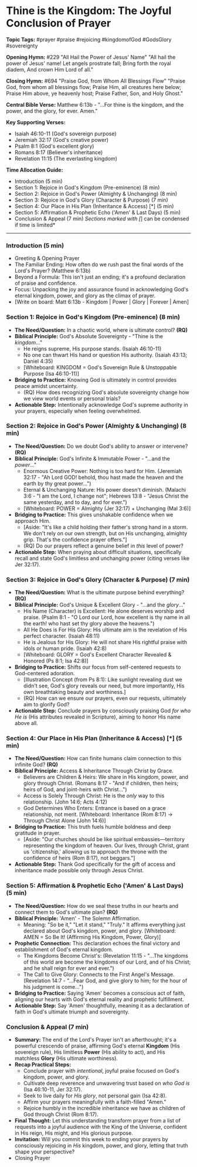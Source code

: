 # Thine is the Kingdom: The Joyful Conclusion of Prayer

**Topic Tags:** #prayer #praise #rejoicing #kingdomofGod #GodsGlory #sovereignty

**Opening Hymn:** #229 "All Hail the Power of Jesus' Name"
"All hail the power of Jesus' name! Let angels prostrate fall; Bring forth the royal diadem, And crown Him Lord of all."

**Closing Hymn:** #694 "Praise God, from Whom All Blessings Flow"
"Praise God, from whom all blessings flow; Praise Him, all creatures here below; Praise Him above, ye heavenly host; Praise Father, Son, and Holy Ghost."

**Central Bible Verse:** Matthew 6:13b - "...For thine is the kingdom, and the power, and the glory, for ever. Amen."

**Key Supporting Verses:**
*   Isaiah 46:10-11 (God's sovereign purpose)
*   Jeremiah 32:17 (God's creative power)
*   Psalm 8:1 (God's excellent glory)
*   Romans 8:17 (Believer's inheritance)
*   Revelation 11:15 (The everlasting kingdom)

**Time Allocation Guide:**
*   Introduction (5 min)
*   Section 1: Rejoice in God's Kingdom (Pre-eminence) (8 min)
*   Section 2: Rejoice in God's Power (Almighty & Unchanging) (8 min)
*   Section 3: Rejoice in God's Glory (Character & Purpose) (7 min)
*   Section 4: Our Place in His Plan (Inheritance & Access) [*] (5 min)
*   Section 5: Affirmation & Prophetic Echo ('Amen' & Last Days) (5 min)
*   Conclusion & Appeal (7 min)
*Sections marked with [*] can be condensed if time is limited*

---

### Introduction (5 min)

*   Greeting & Opening Prayer
*   The Familiar Ending: How often do we rush past the final words of the Lord's Prayer? (Matthew 6:13b)
*   Beyond a Formula: This isn't just an ending; it's a profound declaration of praise and confidence.
*   Focus: Unpacking the joy and assurance found in acknowledging God's eternal kingdom, power, and glory as the climax of prayer.
*   [Write on board: Matt 6:13b - Kingdom | Power | Glory | Forever | Amen]

### Section 1: Rejoice in God's Kingdom (Pre-eminence) (8 min)

*   **The Need/Question:** In a chaotic world, where is ultimate control? **(RQ)**
*   **Biblical Principle:** God's Absolute Sovereignty - "Thine is the *kingdom*..."
    *   He reigns supreme, His purpose stands. (Isaiah 46:10-11)
    *   No one can thwart His hand or question His authority. (Isaiah 43:13; Daniel 4:35)
    *   [Whiteboard: KINGDOM = God's Sovereign Rule & Unstoppable Purpose (Isa 46:10-11)]
*   **Bridging to Practice:** Knowing God is ultimately in control provides peace amidst uncertainty.
    *   (RQ) How does recognizing God's absolute sovereignty change how we view world events or personal trials?
*   **Actionable Step:** Intentionally acknowledge God's supreme authority in your prayers, especially when feeling overwhelmed.

### Section 2: Rejoice in God's Power (Almighty & Unchanging) (8 min)

*   **The Need/Question:** Do we doubt God's ability to answer or intervene? **(RQ)**
*   **Biblical Principle:** God's Infinite & Immutable Power - "...and the *power*..."
    *   Enormous Creative Power: Nothing is too hard for Him. (Jeremiah 32:17 - "Ah Lord GOD! behold, thou hast made the heaven and the earth by thy great power...")
    *   Eternal & Unchanging Nature: His power doesn't diminish. (Malachi 3:6 - "I am the Lord, I change not"; Hebrews 13:8 - "Jesus Christ the same yesterday, and to day, and for ever.")
    *   [Whiteboard: POWER = Almighty (Jer 32:17) + Unchanging (Mal 3:6)]
*   **Bridging to Practice:** This gives unshakable confidence when we approach Him.
    *   [Aside: "It's like a child holding their father's strong hand in a storm. We don't rely on our own strength, but on His unchanging, almighty grip. That's the confidence prayer offers."]
    *   (RQ) Do our prayers reflect a genuine belief in *this* level of power?
*   **Actionable Step:** When praying about difficult situations, specifically recall and state God's limitless and unchanging power (citing verses like Jer 32:17).

### Section 3: Rejoice in God's Glory (Character & Purpose) (7 min)

*   **The Need/Question:** What is the ultimate purpose behind everything? **(RQ)**
*   **Biblical Principle:** God's Unique & Excellent Glory - "...and the *glory*..."
    *   His Name (Character) is Excellent: He alone deserves worship and praise. (Psalm 8:1 - "O Lord our Lord, how excellent is thy name in all the earth! who hast set thy glory above the heavens.")
    *   All He Does is For His Glory: His ultimate aim is the revelation of His perfect character. (Isaiah 48:11)
    *   He is Jealous for His Glory: He will not share His rightful praise with idols or human pride. (Isaiah 42:8)
    *   [Whiteboard: GLORY = God's Excellent Character Revealed & Honored (Ps 8:1; Isa 42:8)]
*   **Bridging to Practice:** Shifts our focus from self-centered requests to God-centered adoration.
    *   [Illustration Concept (from Ps 8:1): Like sunlight revealing dust we didn't see, God's glory reveals our need, but more importantly, His own breathtaking beauty and worthiness.]
    *   (RQ) How can we ensure our prayers, even our requests, ultimately aim to glorify God?
*   **Actionable Step:** Conclude prayers by consciously praising God *for who He is* (His attributes revealed in Scripture), aiming to honor His name above all.

### Section 4: Our Place in His Plan (Inheritance & Access) [*] (5 min)

*   **The Need/Question:** How can finite humans claim connection to this infinite God? **(RQ)**
*   **Biblical Principle:** Access & Inheritance Through Christ by Grace.
    *   Believers are Children & Heirs: We share in His kingdom, power, and glory through Christ. (Romans 8:17 - "And if children, then heirs; heirs of God, and joint-heirs with Christ...")
    *   Access is Solely Through Christ: He is the *only* way to this relationship. (John 14:6; Acts 4:12)
    *   God Determines Who Enters: Entrance is based on a grace relationship, not merit. [Whiteboard: Inheritance (Rom 8:17) -> Through Christ Alone (John 14:6)]
*   **Bridging to Practice:** This truth fuels humble boldness and deep gratitude in prayer.
    *   [Aside: "Our churches should be like spiritual embassies—territory representing the kingdom of heaven. Our lives, through Christ, grant us 'citizenship,' allowing us to approach the throne with the confidence of heirs (Rom 8:17), not beggars."]
*   **Actionable Step:** Thank God specifically for the gift of access and inheritance made possible only through Jesus Christ.

### Section 5: Affirmation & Prophetic Echo ('Amen' & Last Days) (5 min)

*   **The Need/Question:** How do we seal these truths in our hearts and connect them to God's ultimate plan? **(RQ)**
*   **Biblical Principle:** 'Amen' - The Solemn Affirmation.
    *   Meaning: "So be it," "Let it stand," "Truly." It affirms everything just declared about God's kingdom, power, and glory. [Whiteboard: AMEN = So Be It! (Affirming His Kingdom, Power, Glory)]
*   **Prophetic Connection:** This declaration echoes the final victory and establishment of God's eternal kingdom.
    *   The Kingdoms Become Christ's: (Revelation 11:15 - "...The kingdoms of this world are become the kingdoms of our Lord, and of his Christ; and he shall reign for ever and ever.")
    *   The Call to Give Glory: Connects to the First Angel's Message. (Revelation 14:7 - "...Fear God, and give glory to him; for the hour of his judgment is come...")
*   **Bridging to Practice:** Saying 'Amen' becomes a conscious act of faith, aligning our hearts with God's eternal reality and prophetic fulfillment.
*   **Actionable Step:** Say 'Amen' thoughtfully, meaning it as a declaration of faith in God's ultimate triumph and sovereignty.

### Conclusion & Appeal (7 min)

*   **Summary:** The end of the Lord's Prayer isn't an afterthought; it's a powerful crescendo of praise, affirming God's eternal **Kingdom** (His sovereign rule), His limitless **Power** (His ability to act), and His matchless **Glory** (His ultimate worthiness).
*   **Recap Practical Steps:**
    *   Conclude prayer with *intentional*, joyful praise focused on God's kingdom, power, and glory.
    *   Cultivate deep reverence and unwavering trust based on *who God is* (Isa 46:10-11, Jer 32:17).
    *   Seek to live daily for *His glory*, not personal gain (Isa 42:8).
    *   Affirm your prayers meaningfully with a faith-filled "Amen."
    *   Rejoice humbly in the incredible inheritance we have as children of God through Christ (Rom 8:17).
*   **Final Thought:** Let this understanding transform prayer from a list of requests into a joyful audience with the King of the Universe, confident in His reign, His might, and His glorious purpose.
*   **Invitation:** Will you commit this week to ending your prayers by consciously rejoicing in *His* kingdom, power, and glory, letting that truth shape your perspective?
*   Closing Prayer